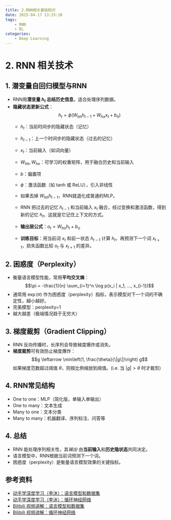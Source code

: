 ```yaml
---
title: 2.RNN相关基础知识
date: 2025-04-17 13:33:10
tags:
    - RNN
    - DL
categories:
    - Deep Learning
---
```

# 2. RNN 相关技术

## 1. 潜变量自回归模型与RNN

- RNN用**潜变量 $h_t$ 总结历史信息**，适合处理序列数据。
- **隐藏状态更新公式**：$$h_t = \phi(W_{hh} h_{t-1} + W_{hx} x_t + b_h)$$
	- $h_t$：当前时间步的隐藏状态（记忆）  
	- $h_{t-1}$：上一个时间步的隐藏状态（过去的记忆）  
	- $x_t$：当前输入（如词向量）  
	- $W_{hh}, W_{hx}$：可学习的权重矩阵，用于融合历史和当前输入  
	- $b$：偏置项  
	- $\phi$：激活函数（如 tanh 或 ReLU），引入非线性
	- 如果去掉 $W_{hh} h_{t-1}$，RNN就退化成普通的MLP。
	- RNN 把过去的记忆 $h_{t-1}$ 和当前输入 $x_t$ 融合，经过变换和激活函数，得到新的记忆 $h_t$。这就是它记住上下文的方式。
		
	- **输出层公式**：$o_t = W_{ho} h_t + b_o$
	- **训练目标**：用当前词 $x_t$ 和前一状态 $h_{t-1}$ 计算 $h_t$，再预测下一个词 $x_{t+1}$，损失函数比较 $o_t$ 与 $x_{t+1}$ 的差异。
    
## 2. 困惑度（Perplexity）

- 衡量语言模型性能，常用**平均交叉熵**：
$$\pi = -\frac{1}{n} \sum_{i=1}^n \log p(x_i | x_1, ..., x_{i-1})$$
- 通常用 $\exp(\pi)$ 作为困惑度（perplexity）指标，表示模型对下一个词的不确定性，越小越好。
- 完美模型：perplexity=1
- 越大越差（极端情况趋于无穷大）
        
## 3. 梯度裁剪（Gradient Clipping）

- RNN 反向传播时，长序列会导致梯度爆炸或消失。
- **梯度裁剪**可有效防止梯度爆炸：$$g \leftarrow \min\left(1, \frac{\theta}{\|g\|}\right) g$$
如果梯度范数超过阈值 $\theta$，则按比例缩放到阈值。(i.e. 当 $|g| > \theta$ 时才裁剪)
    
## 4. RNN常见结构

- One to one：MLP（简化版，单输入单输出）
- One to many：文本生成
- Many to one：文本分类
- Many to many：机器翻译、序列标注、问答等

## 4. 总结

- RNN 能处理序列相关性，其*输出* 由**当前输入**和**历史隐状态**共同决定。
- 语言模型中，RNN根据当前词预测下一个词。
- 困惑度（perplexity）是衡量语言模型效果的关键指标。

## 参考资料
- [动手学深度学习（李沐）：语言模型和数据集](https://zh.d2l.ai/chapter_recurrent-neural-networks/language-models-and-dataset.html)
- [动手学深度学习（李沐）：循环神经网络](https://zh.d2l.ai/chapter_recurrent-neural-networks/rnn.html)
- [Bilibili 视频讲解：语言模型和数据集](https://www.bilibili.com/video/BV1ZX4y1F7K3/)
- [Bilibili 视频讲解：循环神经网络](https://www.bilibili.com/video/BV1D64y1z7CA/)